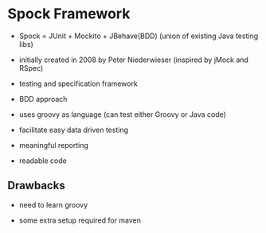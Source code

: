# Spock Framework

- Spock = JUnit + Mockito + JBehave(BDD) (union of existing Java testing libs)

- initially created in 2008 by Peter Niederwieser (inspired by jMock and RSpec)

- testing and specification framework

- BDD approach

- uses groovy as language (can test either Groovy or Java code)

- facilitate easy data driven testing

- meaningful reporting

- readable code

## Drawbacks

- need to learn groovy

- some extra setup required for maven
